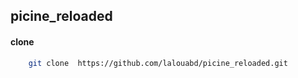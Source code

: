 ## picine_reloaded
#### clone
```bash
	git clone  https://github.com/lalouabd/picine_reloaded.git
```

